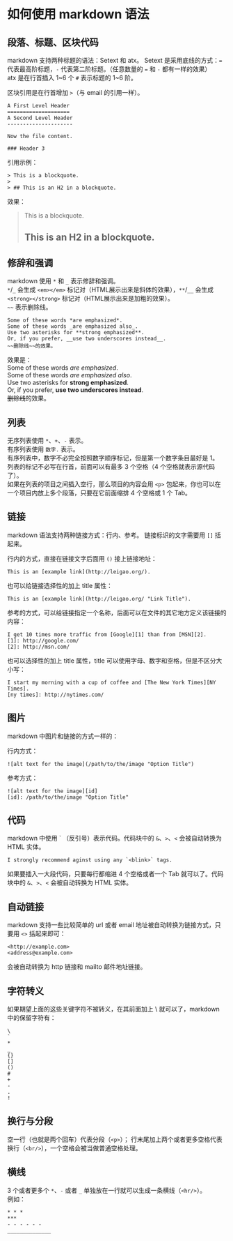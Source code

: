 # 如何使用 markdown 语法


## 段落、标题、区块代码
markdown 支持两种标题的语法：Setext 和 atx。
Setext 是采用底线的方式：`=` 代表最高阶标题，`-` 代表第二阶标题。（任意数量的 `=` 和 `-` 都有一样的效果）    
atx 是在行首插入 1~6 个 `#` 表示标题的 1~6 阶。

区块引用是在行首增加 `>`（与 email 的引用一样）。


    A First Level Header
    ====================
    A Second Level Header
    ---------------------
    
    Now the file content.
    
    ### Header 3
    
引用示例：  

    > This is a blockquote.
    >
    > ## This is an H2 in a blockquote.     

效果：
> This is a blockquote.
>
> ## This is an H2 in a blockquote.     


## 修辞和强调
markdown 使用 `*` 和 `_` 表示修辞和强调。    
`*`/`_` 会生成 `<em></em>` 标记对（HTML展示出来是斜体的效果），`**`/`__` 会生成 `<strong></strong>` 标记对（HTML展示出来是加粗的效果）。      
`~~` 表示删除线。       

    Some of these words *are emphasized*.       
    Some of these words _are emphasized also_.      
    Use two asterisks for **strong emphasized**.        
    Or, if you prefer, __use two underscores instead__.     
    ~~删除线~~的效果。      

效果是：        
Some of these words *are emphasized*.       
Some of these words _are emphasized also_.      
Use two asterisks for **strong emphasized**.        
Or, if you prefer, __use two underscores instead__.     
~~删除线~~的效果。      


## 列表
无序列表使用 `*`、`+`、`-` 表示。       
有序列表使用 `数字.` 表示。     
有序列表中，数字不必完全按照数字顺序标记，但是第一个数字条目最好是 1。      
列表的标记不必写在行首，前面可以有最多 3 个空格（4 个空格就表示源代码了）。     
如果在列表的项目之间插入空行，那么项目的内容会用 `<p>` 包起来，你也可以在一个项目内放上多个段落，只要在它前面缩排 4 个空格或 1 个 Tab。



## 链接
markdown 语法支持两种链接方式：行内、参考。
链接标识的文字需要用 `[]` 括起来。

行内的方式，直接在链接文字后面用 `()` 接上链接地址：        
```
This is an [example link](http://leigao.org/).
```     
也可以给链接选择性的加上 title 属性：       
```
This is an [example link](http://leigao.org/ "Link Title").
```

参考的方式，可以给链接指定一个名称，后面可以在文件的其它地方定义该链接的内容：      

    I get 10 times more traffic from [Google][1] than from [MSN][2].
    [1]: http://google.com/
    [2]: http://msn.com/

也可以选择性的加上 title 属性，title 可以使用字母、数字和空格，但是不区分大小写：       

    I start my morning with a cup of coffee and [The New York Times][NY Times].
    [ny times]: http://nytimes.com/



## 图片
markdown 中图片和链接的方式一样的：

行内方式：      

    ![alt text for the image](/path/to/the/image "Option Title")

参考方式：      

    ![alt text for the image][id]
    [id]: /path/to/the/image "Option Title"



## 代码
markdown 中使用 \` （反引号）表示代码。代码块中的 `&`、`>`、`<` 会被自动转换为 HTML 实体。        

    I strongly recommend aginst using any `<blink>` tags.
如果要插入一大段代码，只要每行都缩进 4 个空格或者一个 Tab 就可以了。代码块中的 `&`、`>`、`<` 会被自动转换为 HTML 实体。



## 自动链接
markdown 支持一些比较简单的 url 或者 email 地址被自动转换为链接方式，只要用 `<>` 括起来即可：

    <http://example.com>
    <address@example.com>
会被自动转换为 http 链接和 mailto 邮件地址链接。



## 字符转义
如果期望上面的这些关键字符不被转义，在其前面加上 \\ 就可以了，markdown 中的保留字符有：

    \
    `
    *
    _
    {}
    []
    ()
    #
    +
    -
    .
    !



## 换行与分段
空一行（也就是两个回车）代表分段（`<p>`）；
行末尾加上两个或者更多空格代表换行（`<br/>`），一个空格会被当做普通空格处理。



## 横线
3 个或者更多个 `*`、`-` 或者 `_` 单独放在一行就可以生成一条横线（`<hr/>`）。        
例如：    

    * * *
    ***
    - - - - - -
    ______________




